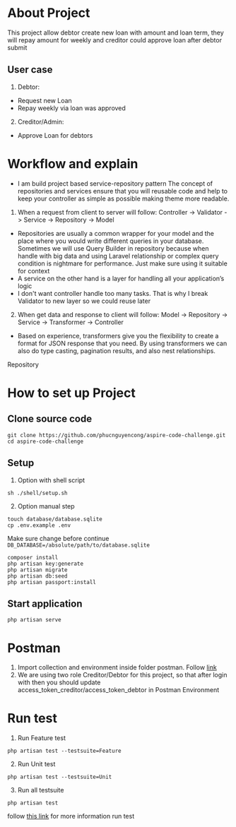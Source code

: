 # About Project
This project allow debtor create new loan with amount and loan term, 
they will repay amount for weekly and creditor could approve loan after
debtor submit
## User case
1. Debtor:
- Request new Loan
- Repay weekly via loan was approved
2. Creditor/Admin:
- Approve Loan for debtors

# Workflow and explain
- I am build project based service-repository pattern
The concept of repositories and services ensure that you will reusable code and help to keep
your controller as simple as possible making theme more readable.

1. When a request from client to server will follow:
Controller -> Validator -> Service -> Repository -> Model
- Repositories are usually a common wrapper for your model and the place where you would 
write different queries in your database. Sometimes we will use Query Builder in repository
because when handle with big data and using Laravel relationship or complex query condition
is nightmare for performance. Just make sure using it suitable for context
- A service on the other hand is a layer for handling all your application’s logic
- I don't want controller handle too many tasks. That is why I break Validator to new layer so
we could reuse later
2. When get data and response to client will follow:
Model -> Repository -> Service -> Transformer -> Controller
- Based on experience, transformers give you the flexibility to create a format for
JSON response that you need. By using transformers we can also do type casting, 
pagination results, and also nest relationships.

Repository 
# How to set up Project
## Clone source code
```shell
git clone https://github.com/phucnguyencong/aspire-code-challenge.git
cd aspire-code-challenge
```

## Setup 
1. Option with shell script
```shell
sh ./shell/setup.sh
```

2. Option manual step
```shell
touch database/database.sqlite
cp .env.example .env
```
Make sure change before continue
```DB_DATABASE=/absolute/path/to/database.sqlite```

```shell
composer install
php artisan key:generate
php artisan migrate
php artisan db:seed
php artisan passport:install
```

## Start application
```shell
php artisan serve
```

# Postman
1. Import collection and environment inside folder postman. Follow [link](https://learning.postman.com/docs/getting-started/importing-and-exporting-data/#importing-data-into-postman)
2. We are using two role Creditor/Debtor for this project, so that after login with then you should update
access_token_creditor/access_token_debtor in Postman Environment

# Run test
1. Run Feature test
```shell
php artisan test --testsuite=Feature
```
2. Run Unit test
```shell
php artisan test --testsuite=Unit
```
3. Run all testsuite
```shell
php artisan test
```
follow [this link](https://laravel.com/docs/8.x/testing) for more information run test
